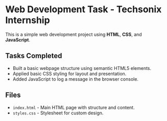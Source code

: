 # Web Development Task - Techsonix Internship

This is a simple web development project using **HTML**, **CSS**, and **JavaScript**.

## Tasks Completed

- Built a basic webpage structure using semantic HTML5 elements.
- Applied basic CSS styling for layout and presentation.
- Added JavaScript to log a message in the browser console.

## Files

- `index.html` - Main HTML page with structure and content.
- `styles.css` - Stylesheet for custom design.
